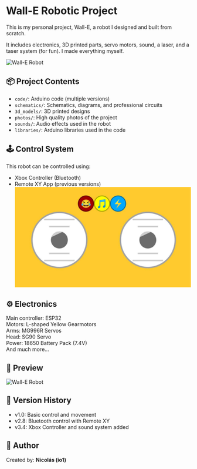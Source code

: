 # Wall-E Robotic Project

This is my personal project, Wall-E, a robot I designed and built from scratch.

It includes electronics, 3D printed parts, servo motors, sound, a laser, and a taser system (for fun). I made everything myself.

![Wall-E Robot](photos/DSC05743.JPG)

## 📦 Project Contents

- `code/`: Arduino code (multiple versions)
- `schematics/`: Schematics, diagrams, and professional circuits
- `3d_models/`: 3D printed designs
- `photos/`: High quality photos of the project
- `sounds/`: Audio effects used in the robot
- `libraries/`: Arduino libraries used in the code

## 🕹️ Control System

This robot can be controlled using:
- Xbox Controller (Bluetooth)
- Remote XY App (previous versions)
![Imagen](photos/RemoteXYgui.png)

## ⚙️ Electronics

Main controller: ESP32  
Motors: L-shaped Yellow Gearmotors  
Arms: MG996R Servos  
Head: SG90 Servo  
Power: 18650 Battery Pack (7.4V)  
And much more...

## 📸 Preview

![Wall-E Robot](photos/DSC05771.JPG)

## 📂 Version History

- v1.0: Basic control and movement
- v2.8: Bluetooth control with Remote XY
- v3.4: Xbox Controller and sound system added

## 🧠 Author

Created by: **Nicolás (io1)**  

